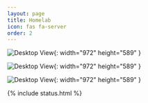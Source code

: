 ```yaml
---
layout: page
title: Homelab
icon: fas fa-server
order: 2
---
```


![Desktop View]([https://files.serverboi.org/api/files/cat?path=%2FIMG_0515-min.JPG&share=img&size=1920](https://github.com/JakeTurner616/JakeTurner616.github.io/blob/f92e47ca7d16710161a684d4c791a89f8149d3b6/assets/img/homelab.jpg)){: width="972" height="589" }

![Desktop View]([https://files.serverboi.org/api/files/cat?path=%2Fimage0-min.jpg&share=img&size=1920](https://github.com/JakeTurner616/JakeTurner616.github.io/blob/f92e47ca7d16710161a684d4c791a89f8149d3b6/assets/img/pc-2-nvidia.jpg)){: width="972" height="589" }

![Desktop View]([https://files.serverboi.org/api/files/cat?path=%2FIMG_0502-min.JPG&share=img&size=1920](https://github.com/JakeTurner616/JakeTurner616.github.io/blob/f92e47ca7d16710161a684d4c791a89f8149d3b6/assets/img/pc-2-amd.jpg)https://github.com/JakeTurner616/JakeTurner616.github.io/blob/f92e47ca7d16710161a684d4c791a89f8149d3b6/assets/img/pc-2-amd.jpg){: width="972" height="589" }

{% include status.html %}


